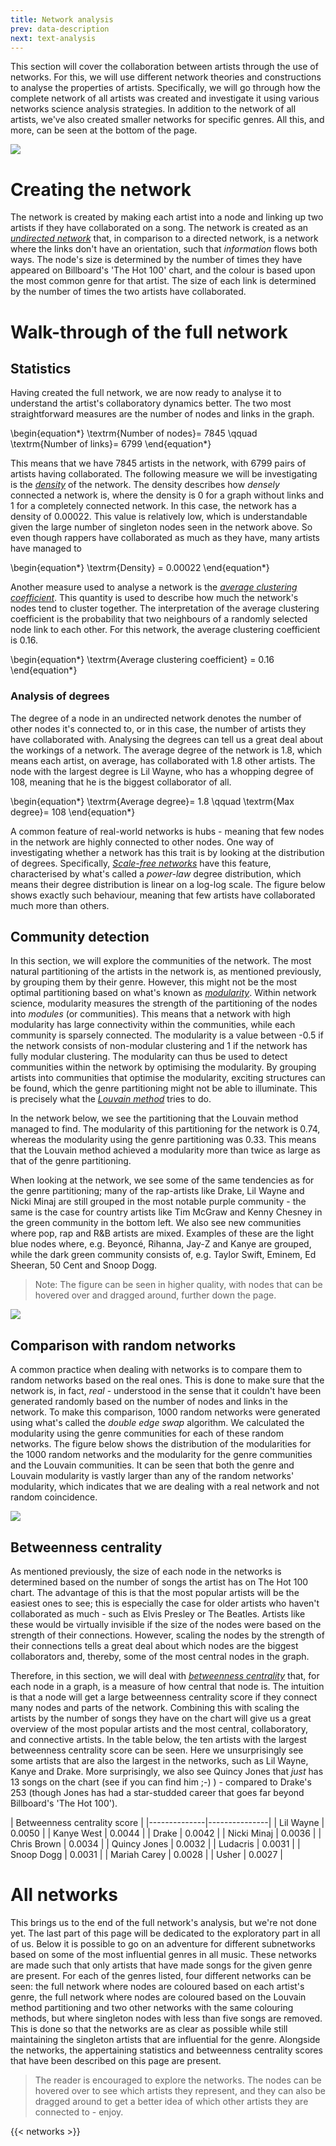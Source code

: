 ```yaml
---
title: Network analysis
prev: data-description
next: text-analysis
---
```


This section will cover the collaboration between artists through the use of networks. For this, we will use different network theories and constructions to analyse the properties of artists. Specifically, we will go through how the complete network of all artists was created and investigate it using various networks science analysis strategies. In addition to the network of all artists, we've also created smaller networks for specific genres. All this, and more, can be seen at the bottom of the page.

![](/images/ALL_GENRE_10_transp.png)

# Creating the network
The network is created by making each artist into a node and linking up two artists if they have collaborated on a song. The network is created as an [_undirected network_](https://www.wikiwand.com/en/Undirected_graph) that, in comparison to a directed network, is a network where the links don't have an orientation, such that _information_ flows both ways. The node's size is determined by the number of times they have appeared on Billboard's 'The Hot 100' chart, and the colour is based upon the most common genre for that artist. The size of each link is determined by the number of times the two artists have collaborated.


# Walk-through of the full network
## Statistics
Having created the full network, we are now ready to analyse it to understand the artist's collaboratory dynamics better. The two most straightforward measures are the number of nodes and links in the graph.

\begin{equation*}
    \textrm{Number of nodes}= 7845 \qquad \textrm{Number of links}= 6799
\end{equation*}

This means that we have 7845 artists in the network, with 6799 pairs of artists having collaborated. The following measure we will be investigating is the [_density_](https://networkx.org/documentation/stable/reference/generated/networkx.classes.function.density.html) of the network. The density describes how _densely_ connected a network is, where the density is 0 for a graph without links and 1 for a completely connected network. In this case, the network has a density of 0.00022. This value is relatively low, which is understandable given the large number of singleton nodes seen in the network above. So even though rappers have collaborated as much as they have, many artists have managed to 

\begin{equation*}
    \textrm{Density} = 0.00022
\end{equation*}

Another measure used to analyse a network is the [_average clustering coefficient_](https://networkx.org/documentation/stable/reference/generated/networkx.classes.function.density.html). This quantity is used to describe how much the network's nodes tend to cluster together. The interpretation of the average clustering coefficient is the probability that two neighbours of a randomly selected node link to each other. For this network, the average clustering coefficient is 0.16.

\begin{equation*}
    \textrm{Average clustering coefficient} = 0.16
\end{equation*}

### Analysis of degrees
The degree of a node in an undirected network denotes the number of other nodes it's connected to, or in this case, the number of artists they have collaborated with. Analysing the degrees can tell us a great deal about the workings of a network. The average degree of the network is 1.8, which means each artist, on average, has collaborated with 1.8 other artists. The node with the largest degree is Lil Wayne, who has a whopping degree of 108, meaning that he is the biggest collaborator of all.

\begin{equation*}
    \textrm{Average degree}= 1.8 \qquad \textrm{Max degree}= 108
\end{equation*}

A common feature of real-world networks is hubs - meaning that few nodes in the network are highly connected to other nodes. One way of investigating whether a network has this trait is by looking at the distribution of degrees. Specifically, [_Scale-free networks_](https://mathinsight.org/scale_free_network) have this feature, characterised by what's called a _power-law_ degree distribution, which means their degree distribution is linear on a log-log scale. The figure below shows exactly such behaviour, meaning that few artists have collaborated much more than others.

## Community detection
In this section, we will explore the communities of the network. The most natural partitioning of the artists in the network is, as mentioned previously, by grouping them by their genre. However, this might not be the most optimal partitioning based on what's known as [_modularity_](https://en.wikipedia.org/wiki/Modularity_(networks)). Within network science, modularity measures the strength of the partitioning of the nodes into _modules_ (or communities). This means that a network with high modularity has large connectivity within the communities, while each community is sparsely connected. The modularity is a value between -0.5 if the network consists of non-modular clustering and 1 if the network has fully modular clustering. The modularity can thus be used to detect communities within the network by optimising the modularity. By grouping artists into communities that optimise the modularity, exciting structures can be found, which the genre partitioning might not be able to illuminate. This is precisely what the [_Louvain method_](https://en.wikipedia.org/wiki/Louvain_method) tries to do. 

In the network below, we see the partitioning that the Louvain method managed to find. The modularity of this partitioning for the network is 0.74, whereas the modularity using the genre partitioning was 0.33. This means that the Louvain method achieved a modularity more than twice as large as that of the genre partitioning. 

When looking at the network, we see some of the same tendencies as for the genre partitioning; many of the rap-artists like Drake, Lil Wayne and Nicki Minaj are still grouped in the most notable purple community - the same is the case for country artists like Tim McGraw and Kenny Chesney in the green community in the bottom left. We also see new communities where pop, rap and R&B artists are mixed. Examples of these are the light blue nodes where, e.g. Beyoncé, Rihanna, Jay-Z and Kanye are grouped, while the dark green community consists of, e.g. Taylor Swift, Eminem, Ed Sheeran, 50 Cent and Snoop Dogg.

 > Note: The figure can be seen in higher quality, with nodes that can be hovered over and dragged around, further down the page.

![](/images/ALL_LOUVAIN_10_transp.png)

## Comparison with random networks
A common practice when dealing with networks is to compare them to random networks based on the real ones. This is done to make sure that the network is, in fact, _real_ - understood in the sense that it couldn't have been generated randomly based on the number of nodes and links in the network. To make this comparison, 1000 random networks were generated using what's called the _double edge swap_ algorithm. We calculated the modularity using the genre communities for each of these random networks. The figure below shows the distribution of the modularities for the 1000 random networks and the modularity for the genre communities and the Louvain communities. It can be seen that both the genre and Louvain modularity is vastly larger than any of the random networks' modularity, which indicates that we are dealing with a real network and not random coincidence.


![](/images/Modularity.png)

## Betweenness centrality
As mentioned previously, the size of each node in the networks is determined based on the number of songs the artist has on The Hot 100 chart. The advantage of this is that the most popular artists will be the easiest ones to see; this is especially the case for older artists who haven't collaborated as much - such as Elvis Presley or The Beatles. Artists like these would be virtually invisible if the size of the nodes were based on the strength of their connections. However, scaling the nodes by the strength of their connections tells a great deal about which nodes are the biggest collaborators and, thereby, some of the most central nodes in the graph.


Therefore, in this section, we will deal with [_betweenness centrality_](https://en.wikipedia.org/wiki/Betweenness_centrality) that, for each node in a graph, is a measure of how central that node is. The intuition is that a node will get a large betweenness centrality score if they connect many nodes and parts of the network. Combining this with scaling the artists by the number of songs they have on the chart will give us a great overview of the most popular artists and the most central, collaboratory, and connective artists. In the table below, the ten artists with the largest betweenness centrality score can be seen. Here we unsurprisingly see some artists that are also the largest in the networks, such as Lil Wayne, Kanye and Drake. More surprisingly, we also see Quincy Jones that _just_ has 13 songs on the chart (see if you can find him ;-) ) - compared to Drake's 253 (though Jones has had a star-studded career that goes far beyond Billboard's 'The Hot 100').


| Betweenness centrality score |
|--------------|---------------|
| Lil Wayne    | 	    0.0050 |
| Kanye West   |        0.0044 |
| Drake        |        0.0042 |
| Nicki Minaj  |        0.0036 |
| Chris Brown  |        0.0034 |
| Quincy Jones |        0.0032 |
| Ludacris     |        0.0031 |
| Snoop Dogg   |        0.0031 | 
| Mariah Carey |        0.0028 |
| Usher        |        0.0027 |

# All networks
This brings us to the end of the full network's analysis, but we're not done yet. The last part of this page will be dedicated to the exploratory part in all of us. Below it is possible to go on an adventure for different subnetworks based on some of the most influential genres in all music. These networks are made such that only artists that have made songs for the given genre are present. For each of the genres listed, four different networks can be seen: the full network where nodes are coloured based on each artist's genre, the full network where nodes are coloured based on the Louvain method partitioning and two other networks with the same colouring methods, but where singleton nodes with less than five songs are removed. This is done so that the networks are as clear as possible while still maintaining the singleton artists that are influential for the genre. Alongside the networks, the appertaining statistics and betweenness centrality scores that have been described on this page are present.
>The reader is encouraged to explore the networks. The nodes can be hovered over to see which artists they represent, and they can also be dragged around to get a better idea of which other artists they are connected to - enjoy.

{{< networks >}}
